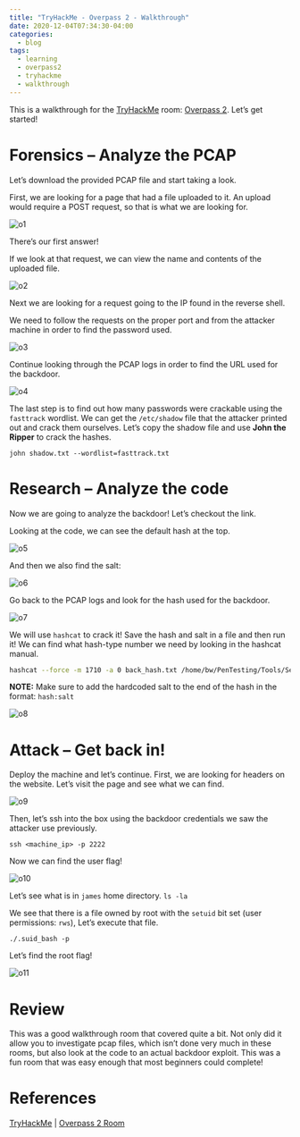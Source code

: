 ```yaml
---
title: "TryHackMe - Overpass 2 - Walkthrough"
date: 2020-12-04T07:34:30-04:00
categories:
  - blog
tags:
  - learning
  - overpass2
  - tryhackme
  - walkthrough
---
```


This is a walkthrough for the [TryHackMe][thm] room: [Overpass 2][overpass2]. Let’s get started!

# Forensics – Analyze the PCAP
Let’s download the provided PCAP file and start taking a look.

First, we are looking for a page that had a file uploaded to it. An upload would require a POST request, so that is what we are looking for.

![o1](/assets/images/thm/op/o1.webp)

There’s our first answer!

If we look at that request, we can view the name and contents of the uploaded file.

![o2](/assets/images/thm/op/o2.png)

Next we are looking for a request going to the IP found in the reverse shell.

We need to follow the requests on the proper port and from the attacker machine in order to find the password used.

![o3](/assets/images/thm/op/o3.png)

Continue looking through the PCAP logs in order to find the URL used for the backdoor.

![o4](/assets/images/thm/op/o4.png)

The last step is to find out how many passwords were crackable using the `fasttrack` wordlist. We can get the `/etc/shadow` file that the attacker printed out and crack them ourselves. Let’s copy the shadow file and use **John the Ripper** to crack the hashes.

`john shadow.txt --wordlist=fasttrack.txt`

# Research – Analyze the code
Now we are going to analyze the backdoor! Let’s checkout the link.

Looking at the code, we can see the default hash at the top.

![o5](/assets/images/thm/op/o5.png)

And then we also find the salt:

![o6](/assets/images/thm/op/o6.png)

Go back to the PCAP logs and look for the hash used for the backdoor.

![o7](/assets/images/thm/op/o7.png)

We will use `hashcat` to crack it! Save the hash and salt in a file and then run it! We can find what hash-type number we need by looking in the hashcat manual.

```bash
hashcat --force -m 1710 -a 0 back_hash.txt /home/bw/PenTesting/Tools/SecLists/Passwords/Common-Credentials/rockyou.txt
```

**NOTE:** Make sure to add the hardcoded salt to the end of the hash in the format: `hash:salt`

![o8](/assets/images/thm/op/o8.png)

# Attack – Get back in!
Deploy the machine and let’s continue. First, we are looking for headers on the website. Let’s visit the page and see what we can find.

![o9](/assets/images/thm/op/o9.webp)

Then, let’s ssh into the box using the backdoor credentials we saw the attacker use previously.

`ssh <machine_ip> -p 2222`

Now we can find the user flag!

![o10](/assets/images/thm/op/o10.png)

Let’s see what is in `james` home directory. `ls -la`

We see that there is a file owned by root with the `setuid` bit set (user permissions: `rws`), Let’s execute that file.

`./.suid_bash -p`

Let’s find the root flag!

![o11](/assets/images/thm/op/o11.png)

# Review
This was a good walkthrough room that covered quite a bit. Not only did it allow you to investigate pcap files, which isn’t done very much in these rooms, but also look at the code to an actual backdoor exploit. This was a fun room that was easy enough that most beginners could complete!

# References
[TryHackMe][thm] | [Overpass 2 Room][overpass2]

[thm]: https://tryhackme.com
[overpass2]: https://tryhackme.com/r/room/overpass2hacked